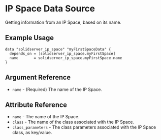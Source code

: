 # IP Space Data Source

Getting information from an IP Space, based on its name.

## Example Usage

```
data "solidserver_ip_space" "myFirstSpaceData" {
  depends_on = [solidserver_ip_space.myFirstSpace]
  name       = solidserver_ip_space.myFirstSpace.name
}
```

## Argument Reference

* `name` - (Required) The name of the IP Space.

## Attribute Reference

* `name` - The name of the IP Space.
* `class` -  The name of the class associated with the IP Space.
* `class_parameters` - The class parameters associated with the IP Space class, as key/value.